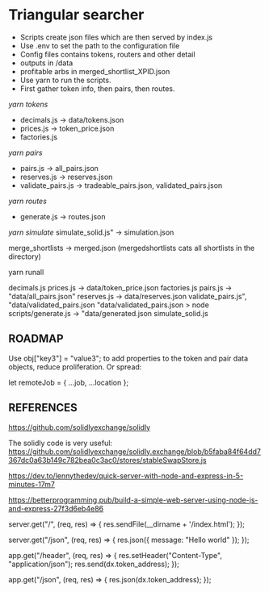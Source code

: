 # Triangular searcher

- Scripts create json files which are then served by index.js
- Use .env to set the path to the configuration file
- Config files contains tokens, routers and other detail
- outputs in /data
- profitable arbs in merged_shortlist_XPID.json
- Use yarn to run the scripts.
- First gather token info, then pairs, then routes.

_yarn tokens_

- decimals.js -> data/tokens.json
- prices.js -> token_price.json
- factories.js

_yarn pairs_

- pairs.js -> all_pairs.json
- reserves.js -> reserves.json
- validate_pairs.js -> tradeable_pairs.json, validated_pairs.json

_yarn routes_

- generate.js -> routes.json

_yarn simulate_
simulate_solid.js" -> simulation.json

merge_shortlists -> merged.json
(mergedshortlists cats all shortlists in the directory)

yarn runall

decimals.js
prices.js -> data/token_price.json
factories.js
pairs.js -> "data/all_pairs.json"
reserves.js -> data/reserves.json
validate_pairs.js", "data/validated_pairs.json
"data/validated_pairs.json > node scripts/generate.js -> "data/generated.json
simulate_solid.js

## ROADMAP

Use obj["key3"] = "value3"; to add properties to the token and
pair data objects, reduce proliferation.
Or spread:

let remoteJob = {
...job,
...location
};

## REFERENCES

https://github.com/solidlyexchange/solidly

The solidly code is very useful:
https://github.com/solidlyexchange/solidly.exchange/blob/b5faba84f64dd7367dc0a63b149c782bea0c3ac0/stores/stableSwapStore.js

https://dev.to/lennythedev/quick-server-with-node-and-express-in-5-minutes-17m7

https://betterprogramming.pub/build-a-simple-web-server-using-node-js-and-express-27f3d6eb4e86

server.get("/", (req, res) => {
res.sendFile(\_\_dirname + '/index.html');
});

server.get("/json", (req, res) => {
res.json({ message: "Hello world" });
});

app.get("/header", (req, res) => {
res.setHeader("Content-Type", "application/json");
res.send(dx.token_address);
});

app.get("/json", (req, res) => {
res.json(dx.token_address);
});
